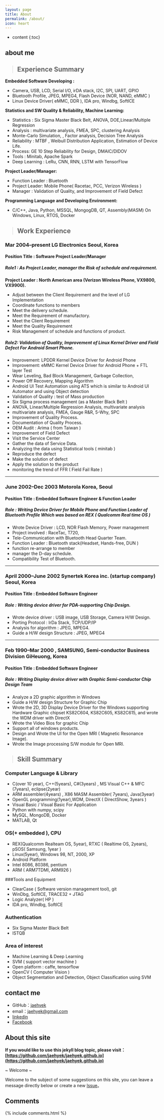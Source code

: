```yaml
---
layout: page
title: About
permalink: /about/
icon: heart
---
```


* content
{:toc}

## about me


>## Experience Summary

**Embedded Software Developing :** 

- Camera, USB, LCD, Serial I/O, irDA stack, I2C, SPI, UART, GPIO
- Bluetooth Profile, JPEG, MPEG4, Flash Device (NOR, NAND, eMMC )
- Linux Device Driver( eMMC, DDR ), IDA pro, Windbg, SoftICE
 
**Statistics and SW Quality & Reliability, Machine Learning:** 

- Statistics : Six Sigma Master Black Belt, ANOVA, DOE,Linear/Multiple Regression
- Analysis : multivariate analysis, FMEA, SPC, clustering Analysis
 - Monte-Carlo Simulation, , Factor analysis, Decision Tree Analysis
- Reliability : MTBF , Weibull Distribution Application, Estimation of Device Life.
- Process: GE 10 Step Reliability for Design, DMAIC/DIDOV
- Tools : Minitab, Apache Spark
- Deep Learning : LeRu, CNN, RNN, LSTM with TensorFlow
 
**Project Leader/Manager:**
 
- Function Leader : Bluetooth
- Project Leader: Mobile Phone( Racetac, PCC, Verizon Wireless )
- Manager : Validation of Quality, and Improvement of Field Defect

**Programming Language and Developing Environment:** 
- C/C++, Java, Python, MSSQL, MongogDB, QT, Assembly(MASM) On Windows, Linux, RTOS, Docker


>## Work Experience  

### Mar 2004–present	LG Electronics  Seoul, Korea  

#### Position Title : Software Project Leader/Manager  

##### Role1 :  As Project Leader, manager the Risk of schedule and requirement.  

**Project Leader : North American area (Verizon Wireless Phone, VX9800, VX9900).** 

- Adjust between the Client Requirement and the level of LG Implementation
- Coordinate functions to members
- Meet the delivery schedule. 
- Meet the Requirement of manufactory.
- Meet the Client Requirement 
- Meet the Quality Requirement
- Risk Management of schedule and functions of product.

##### Role2:  Validation of Quality, Improvement of Linux Kernel Driver and Field Defect For Android Smart Phone.
 
- Improvement: LPDDR Kernel Device Driver for Android Phone
- Improvement: eMMC Kernel Device Driver for Android Phone +  FTL layer Test
 - Wear Leveling, Bad Block Management, Garbage Collection,
 - Power Off Recovery, Mapping Algorithm
- Android UI Test Automation using ATS which is similar to Android UI Automator and using Object detection 
- Validation of Quality : test of Mass production
- Six Sigma process management (as a Master Black Belt )
 - ANOVA, Linear/Multiple Regression Analysis, multivariate analysis
 - multivariate analysis, FMEA, Gauge R&R, 5-Why, SPC 
- Improvement of Quality Process.
- Documentation of Quality Process.
- OEM Audit : Arima ( from Taiwan ) 
- Improvement of Field Defect
 - Visit the Service Center
 - Gather the data of Service Data.
 - Analyzing the data using Statistical tools ( minitab )
 - Reproduce the defect 
 - Make the solution of defect
 - Apply the solution to the product
 - monitoring the trend of FFR ( Field Fail Rate )

---

### June 2002–Dec 2003 	                                      Motorola Korea, Seoul

#### Position Title : Embedded Software Engineer & Function Leader

##### Role : Writing Device Driver for Mobile Phone and Function Leader of Bluetooth Profile  Which was based on REX ( Qualcomm Real time OS ) 

- Wrote Device Driver : LCD, NOR Flash Memory, Power management
- Project involved : RaceTac, T720, 
- Tele-Communication with Bluetooth Head Quarter Team.
- Function Leader : Bluetooth stack(Headset, Hands-free, DUN )
 - function re-arrange to member
 - manager the D-day schedule. 
 - Compatibility Test of Bluetooth. 

 
---

### April 2000–June 2002	 Synertek Korea inc. (startup company)            Seoul, Korea

#### Position Title : Embedded Software Engineer

##### Role : Writing device driver for PDA-supporting Chip Design.

- Wrote device driver : USB image, USB Storage, Camera H/W Design.
- Porting Protocol : IrDa Stack, TCP/UDP/IP
- Analysis for algorithm : JPEG, MPEG4.
- Guide a H/W design Structure :  JPEG, MPEG4

---

### Feb 1990–Mar 2000	, SAMSUNG,  Semi-conductor Business Division GiHeuong, Korea

#### Position Title : Embedded Software Engineer  

##### Role : Writing Display device driver with Graphic Semi-conductor Chip Design Team

- Analyze a 2D graphic algorithm in Windows 
- Guide a H/W design Structure for Graphic Chip
- Wrote the 2D, 3D Display Device Driver for the Windows supporting Hardware Graphic chipset KS82C604, KS82C605, KS82C615, and wrote the WDM driver with DirectX
- Wrote the Video Bios for graphic Chip
- Support all of windows products.
- Design and Wrote the UI for the Open MRI ( Magnetic Resonance Image).
- Wrote the Image processing S/W module for Open MRI.

>## Skill Summary

### Computer Language & Library
- C(over 10 year), C++(5years), C#(3years) , MS Visual C++  & MFC  (7years), eclipse(2year)
- ARM assembler(4years) , X86 MASM Assembler( 7years), Java(3year)
- OpenGL programming(1year),WDM, DirectX ( DirectShow, 3years )
- Visual Basic / Visual Basic For Application 
- Python with numpy, scipy
- MySQL, MongoDB, Docker
- MATLAB, Qt

### OS(+ embedded ), CPU
- REX(Qualcomm Realteam OS, 5year), RTXC ( Realtime OS, 2years), pSOS( Samsung, 1year )
- Linux(5year), Windows 98, NT, 2000, XP
- Android Platform
- Intel 8086, 80386, pentium
- ARM ( ARM7TDMI, ARM926 ) 

###Tools and Equipment
- ClearCase ( Software version management tool), git
- WinDbg, SoftICE, TRACE32 + JTAG
- Logic Analyzer( HP ) 
- IDA pro, Windbg, SoftICE

### Authentication
- Six Sigma Master Black Belt
- ISTQB 

### Area of interest
- Machine Learning & Deep Learning
- SVM ( support vector machine )
- Open platform : caffe, tensorflow
- OpenCV ( Computer Vision )
 - Object Segmentation and Detection, Object Classification using SVM


## contact me

* GitHub：[jaehyek](https://github.com/jaehyek)
* email：jaehyek@gmail.com
* [linkedin](https://www.linkedin.com/in/jaehyek-choi-7350a35b/)
* [Facebook](https://www.facebook.com/jaehyek.choi.1)


## About this site

**If you would like to use this jekyll blog topic, please visit：[https://github.com/jaehyek/jaehyek.github.io](https://github.com/jaehyek/jaehyek.github.io)**

~ Welcome ~

Welcome to the subject of some suggestions on this site, you can leave a message directly below or create a new [Issue](https://github.com/Gaohaoyang/gaohaoyang.github.io/issues)。

## Comments

{% include comments.html %}
